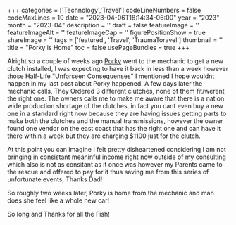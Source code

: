 ﻿+++
categories = ['Technology','Travel']
codeLineNumbers = false
codeMaxLines = 10
date = "2023-04-06T18:14:34-06:00"
year = "2023"
month = "2023-04"
description = ''
draft = false
featureImage = ''
featureImageAlt = ''
featureImageCap = ''
figurePositionShow = true
shareImage = ''
tags = ['featured', 'Travel', 'TraumaToravel']
thumbnail = ''
title = "Porky is Home"
toc = false
usePageBundles = true
+++

Alright so a couple of weeks ago [Porky](https://techrelay.xyz/post/porky-the-mini/) went to the mechanic to get a new clutch installed, I was expecting to have it back in less than a week however those Half-Life "Unforseen Consequenses" I mentioned I hope wouldnt happen in my last post about Porky happened. A few days later the mechanic calls, They Ordered 3 different clutches, none of them fit/werent the right one. The owners calls me to make me aware that there is a nation wide production shortage of the clutches, in fact you cant even buy a new one in a standard right now because they are having issues getting parts to make both the clutches and the manual transmissions, however the owner found one vendor on the east coast that has the right one and can have it there within a week but they are charging $1100 just for the clutch. 

At this point you can imagine I felt pretty disheartened considering I am not bringing in consistant meaninful income right now outside of my consulting which also is not as consitant as it once was however my Parents came to the rescue and offered to pay for it thus saving me from this series of unfortunate events, Thanks Dad!

So roughly two weeks later, Porky is home from the mechanic and man does she feel like a whole new car!

So long and Thanks for all the Fish!
